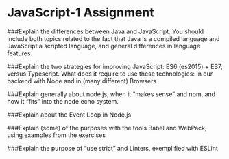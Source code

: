 # JavaScript-1 Assignment 

###Explain the differences between Java and JavaScript. You should include both topics related to the fact that Java is a compiled language and JavaScript a scripted language, and general differences in language features.

###Explain the two strategies for improving JavaScript: ES6 (es2015) + ES7, versus Typescript. What does it require to use these technologies: In our backend with Node and in (many different) Browsers

###Explain generally about node.js, when it “makes sense” and npm, and how it “fits” into the node echo system.

###Explain about the Event Loop in Node.js

###Explain (some) of the purposes with the tools Babel and WebPack, using  examples from the exercises

###Explain the purpose of “use strict” and Linters, exemplified with ESLint 